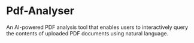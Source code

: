 # Pdf-Analyser
An AI-powered PDF analysis tool that enables users to interactively query the contents of uploaded PDF documents using natural language.
